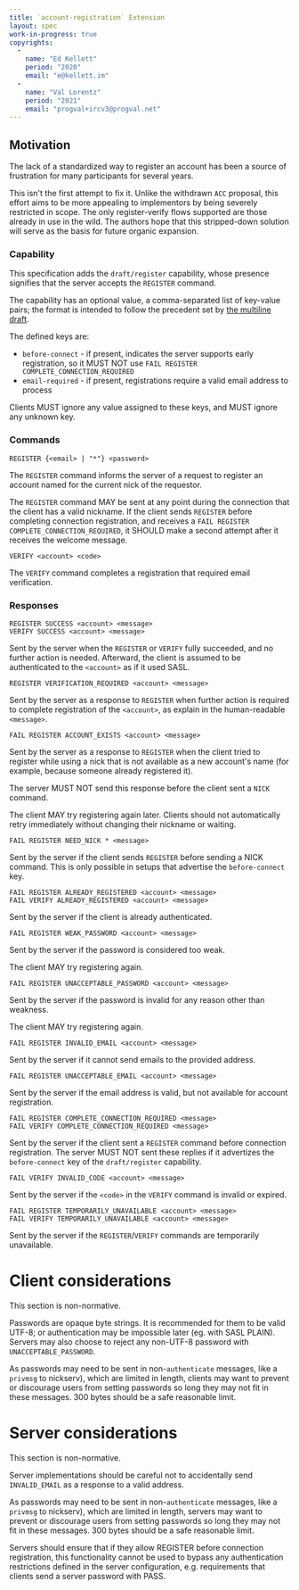 ```yaml
---
title: `account-registration` Extension
layout: spec
work-in-progress: true
copyrights:
  -
    name: "Ed Kellett"
    period: "2020"
    email: "e@kellett.im"
  -
    name: "Val Lorentz"
    period: "2021"
    email: "progval+ircv3@progval.net"
---
```



## Motivation

The lack of a standardized way to register an account has been a source of frustration for many participants
for several years.

This isn't the first attempt to fix it. Unlike the withdrawn `ACC` proposal, this effort aims to be more
appealing to implementors by being severely restricted in scope. The only register-verify flows supported
are those already in use in the wild. The authors hope that this stripped-down solution will serve as the
basis for future organic expansion.

### Capability

This specification adds the `draft/register` capability, whose presence signifies that the server
accepts the `REGISTER` command.

The capability has an optional value, a comma-separated list of key-value pairs; the format is intended
to follow the precedent set by [the multiline draft][multiline].

The defined keys are:

 * `before-connect` - if present, indicates the server supports early registration, so it
   MUST NOT use `FAIL REGISTER COMPLETE_CONNECTION_REQUIRED`
 * `email-required` - if present, registrations require a valid email address to process

Clients MUST ignore any value assigned to these keys, and MUST ignore any unknown key.

### Commands

    REGISTER {<email> | "*"} <password>
    
The `REGISTER` command informs the server of a request to register an account named for the current
nick of the requestor.

The `REGISTER` command MAY be sent at any point during the connection that the client has a valid
nickname. If the client sends `REGISTER` before completing connection registration, and receives a
`FAIL REGISTER COMPLETE_CONNECTION_REQUIRED`, it SHOULD make a second attempt after it receives the
welcome message.

    VERIFY <account> <code>
    
The `VERIFY` command completes a registration that required email verification.

### Responses

    REGISTER SUCCESS <account> <message>
    VERIFY SUCCESS <account> <message>
    
Sent by the server when the `REGISTER` or `VERIFY` fully succeeded, and no
further action is needed.
Afterward, the client is assumed to be authenticated to the `<account>`
as if it used SASL.

    REGISTER VERIFICATION_REQUIRED <account> <message>
    
Sent by the server as a response to `REGISTER` when further action is required
to complete registration of the `<account>`, as explain in the human-readable `<message>`.

    FAIL REGISTER ACCOUNT_EXISTS <account> <message>

Sent by the server as a response to `REGISTER` when the client tried to register
while using a nick that is not available as a new account's name
(for example, because someone already registered it).

The server MUST NOT send this response before the client sent a `NICK` command.

The client MAY try registering again later.
Clients should not automatically retry immediately without changing their nickname
or waiting.

    FAIL REGISTER NEED_NICK * <message>

Sent by the server if the client sends `REGISTER` before sending a NICK command.
This is only possible in setups that advertise the `before-connect` key.

    FAIL REGISTER ALREADY_REGISTERED <account> <message>
    FAIL VERIFY ALREADY_REGISTERED <account> <message>

Sent by the server if the client is already authenticated.

    FAIL REGISTER WEAK_PASSWORD <account> <message>

Sent by the server if the password is considered too weak.

The client MAY try registering again.

    FAIL REGISTER UNACCEPTABLE_PASSWORD <account> <message>

Sent by the server if the password is invalid for any reason other than weakness.

The client MAY try registering again.

    FAIL REGISTER INVALID_EMAIL <account> <message>

Sent by the server if it cannot send emails to the provided address.

    FAIL REGISTER UNACCEPTABLE_EMAIL <account> <message>

Sent by the server if the email address is valid, but not available for account registration.

    FAIL REGISTER COMPLETE_CONNECTION_REQUIRED <message>
    FAIL VERIFY COMPLETE_CONNECTION_REQUIRED <message>

Sent by the server if the client sent a `REGISTER` command before connection registration.
The server MUST NOT sent these replies if it advertizes the `before-connect` key of the
`draft/register` capability.

    FAIL VERIFY INVALID_CODE <account> <message>

Sent by the server if the `<code>` in the `VERIFY` command is invalid or expired.

    FAIL REGISTER TEMPORARILY_UNAVAILABLE <account> <message>
    FAIL VERIFY TEMPORARILY_UNAVAILABLE <account> <message>

Sent by the server if the `REGISTER`/`VERIFY` commands are temporarily unavailable.


# Client considerations

This section is non-normative.

Passwords are opaque byte strings.
It is recommended for them to be valid UTF-8;
or authentication may be impossible later (eg. with SASL PLAIN).
Servers may also choose to reject any non-UTF-8 password with `UNACCEPTABLE_PASSWORD`.

As passwords may need to be sent in non-`authenticate` messages,
like a `privmsg` to nickserv), which are limited in length, clients may want to
prevent or discourage users from setting passwords so long they may not fit
in these messages. 300 bytes should be a safe reasonable limit.


# Server considerations

This section is non-normative.

Server implementations should be careful not to accidentally send `INVALID_EMAIL`
as a response to a valid address.

As passwords may need to be sent in non-`authenticate` messages,
like a `privmsg` to nickserv), which are limited in length, servers may want to
prevent or discourage users from setting passwords so long they may not fit
in these messages. 300 bytes should be a safe reasonable limit.

Servers should ensure that if they allow REGISTER before connection registration,
this functionality cannot be used to bypass any authentication restrictions
defined in the server configuration, e.g. requirements that clients send
a server password with PASS.



[multiline]: https://github.com/ircv3/ircv3-specifications/pull/398/
